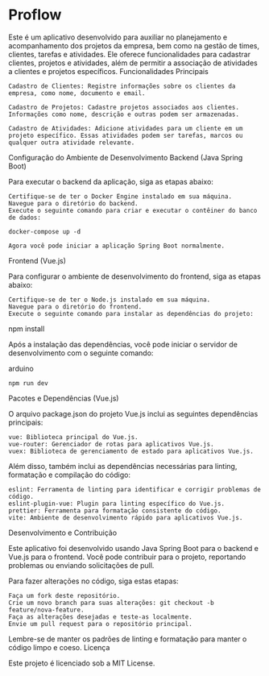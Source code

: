 # Proflow 
Este é um aplicativo desenvolvido para auxiliar no planejamento e acompanhamento dos projetos da empresa, bem como na gestão de times, clientes, tarefas e atividades. Ele oferece funcionalidades para cadastrar clientes, projetos e atividades, além de permitir a associação de atividades a clientes e projetos específicos.
Funcionalidades Principais

    Cadastro de Clientes: Registre informações sobre os clientes da empresa, como nome, documento e email.

    Cadastro de Projetos: Cadastre projetos associados aos clientes. Informações como nome, descrição e outras podem ser armazenadas.

    Cadastro de Atividades: Adicione atividades para um cliente em um projeto específico. Essas atividades podem ser tarefas, marcos ou qualquer outra atividade relevante.

Configuração do Ambiente de Desenvolvimento
Backend (Java Spring Boot)

Para executar o backend da aplicação, siga as etapas abaixo:

    Certifique-se de ter o Docker Engine instalado em sua máquina.
    Navegue para o diretório do backend.
    Execute o seguinte comando para criar e executar o contêiner do banco de dados:

    docker-compose up -d

    Agora você pode iniciar a aplicação Spring Boot normalmente.

Frontend (Vue.js)

Para configurar o ambiente de desenvolvimento do frontend, siga as etapas abaixo:

    Certifique-se de ter o Node.js instalado em sua máquina.
    Navegue para o diretório do frontend.
    Execute o seguinte comando para instalar as dependências do projeto:

npm install

Após a instalação das dependências, você pode iniciar o servidor de desenvolvimento com o seguinte comando:

arduino

    npm run dev

Pacotes e Dependências (Vue.js)

O arquivo package.json do projeto Vue.js inclui as seguintes dependências principais:

    vue: Biblioteca principal do Vue.js.
    vue-router: Gerenciador de rotas para aplicativos Vue.js.
    vuex: Biblioteca de gerenciamento de estado para aplicativos Vue.js.

Além disso, também inclui as dependências necessárias para linting, formatação e compilação do código:

    eslint: Ferramenta de linting para identificar e corrigir problemas de código.
    eslint-plugin-vue: Plugin para linting específico do Vue.js.
    prettier: Ferramenta para formatação consistente do código.
    vite: Ambiente de desenvolvimento rápido para aplicativos Vue.js.

Desenvolvimento e Contribuição

Este aplicativo foi desenvolvido usando Java Spring Boot para o backend e Vue.js para o frontend. Você pode contribuir para o projeto, reportando problemas ou enviando solicitações de pull.

Para fazer alterações no código, siga estas etapas:

    Faça um fork deste repositório.
    Crie um novo branch para suas alterações: git checkout -b feature/nova-feature.
    Faça as alterações desejadas e teste-as localmente.
    Envie um pull request para o repositório principal.

Lembre-se de manter os padrões de linting e formatação para manter o código limpo e coeso.
Licença

Este projeto é licenciado sob a MIT License.

